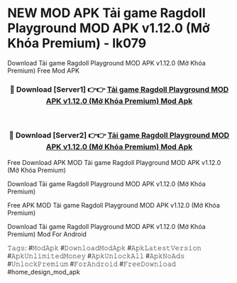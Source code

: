 # NEW MOD APK Tải game Ragdoll Playground MOD APK v1.12.0 (Mở Khóa Premium) - lk079
Download Tải game Ragdoll Playground MOD APK v1.12.0 (Mở Khóa Premium) Free Mod APK

<div align="center">
<h3>🔴 Download [Server1] 👉👉 <a href="https://apk-comot.site?title=Tải_game_Ragdoll_Playground_MOD_APK_v1.12.0_(Mở_Khóa_Premium)">Tải game Ragdoll Playground MOD APK v1.12.0 (Mở Khóa Premium) Mod Apk</a></h3><br>

<h3>🔴 Download [Server2] 👉👉 <a href="https://apk-comot.site?title=Tải_game_Ragdoll_Playground_MOD_APK_v1.12.0_(Mở_Khóa_Premium)">Tải game Ragdoll Playground MOD APK v1.12.0 (Mở Khóa Premium) Mod Apk</a></h3>
</div>


Free Download APK MOD Tải game Ragdoll Playground MOD APK v1.12.0 (Mở Khóa Premium)

Download Tải game Ragdoll Playground MOD APK v1.12.0 (Mở Khóa Premium) 

Free APK MOD Tải game Ragdoll Playground MOD APK v1.12.0 (Mở Khóa Premium) 

Download Tải game Ragdoll Playground MOD APK v1.12.0 (Mở Khóa Premium) Mod For Android

𝚃𝚊𝚐𝚜: #𝙼𝚘𝚍𝙰𝚙𝚔 #𝙳𝚘𝚠𝚗𝚕𝚘𝚊𝚍𝙼𝚘𝚍𝙰𝚙𝚔 #𝙰𝚙𝚔𝙻𝚊𝚝𝚎𝚜𝚝𝚅𝚎𝚛𝚜𝚒𝚘𝚗 #𝙰𝚙𝚔𝚄𝚗𝚕𝚒𝚖𝚒𝚝𝚎𝚍𝙼𝚘𝚗𝚎𝚢 #𝙰𝚙𝚔𝚄𝚗𝚕𝚘𝚌𝚔𝙰𝚕𝚕 #𝙰𝚙𝚔𝙽𝚘𝙰𝚍𝚜 #𝚄𝚗𝚕𝚘𝚌𝚔𝙿𝚛𝚎𝚖𝚒𝚞𝚖 #𝙵𝚘𝚛𝙰𝚗𝚍𝚛𝚘𝚒𝚍 #𝙵𝚛𝚎𝚎𝙳𝚘𝚠𝚗𝚕𝚘𝚊𝚍 #home_design_mod_apk